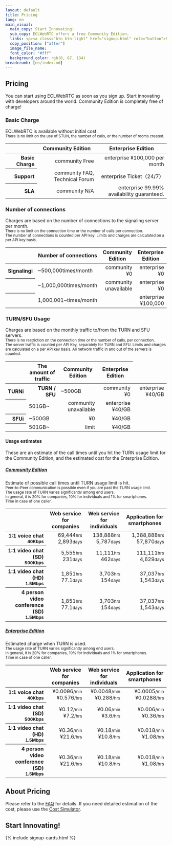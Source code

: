 ```yaml
---
layout: default
title: Pricing
lang: en
main_visual:
  main_copy: Start Innovating!
  sub_copy: ECLWebRTC offers a free Community Edition.
  links: <p><a class="btn btn-light" href="signup.html" role="button">Register for free</a></p>
  copy_position: ["after"]
  image_file_name: 
  font_color: "#fff"
  background_color: rgb(0, 67, 134)
breadcrumb: [en/index.md]
---
```


## Pricing

You can start using ECLWebRTC as soon as you sign up.
Start innovating with developers around the world.
Community Edition is completely free of charge!

### Basic Charge

<p>
  ECLWebRTC is available without initial cost.<br>
  <small class="text-muted">There is no limit on the use of STUN, the number of calls, or the number of rooms created.</small>
</p>

<table class="table table-sm pricing-table">
  <thead>
    <tr class="m-0">
      <th class="w-20"></th>
      <th class="w-40 text-right">Community Edition</th>
      <th class="w-40 text-right">Enterprise Edition</th>
    </tr>
  </thead>
    <tbody align="right">
      <tr>
        <th scope="row">Basic Charge</th>
        <td class="td-badge"><span class="badge badge-community">community</span> Free </td>
        <td class="td-badge"><span class="badge badge-enterprise">enterprise</span> ¥100,000 per month </td>
      </tr>
      <tr>
        <th scope="row">Support</th>
        <td class="td-badge"><span class="badge badge-community">community</span> FAQ, Technical Forum</td>
        <td class="td-badge"><span class="badge badge-enterprise">enterprise</span> Ticket（24/7）</td>
      </tr>
      <tr>
        <th scope="row">SLA</th>
        <td class="td-badge"><span class="badge badge-community">community</span> N/A</td>
        <td class="td-badge"><span class="badge badge-enterprise">enterprise</span> 99.99% availability guaranteed.</td>
    </tr>
  </tbody>
</table>

### Number of connections

<p>
  Charges are based on the number of connections to the signaling server per month. <br>
  <small class="text-muted">There is no limit on the connection time or the number of calls per connection. <span class="d-none d-md-inline"><br></span>The number of connections is counted per API key. Limits and charges are calculated on a per API key basis.</small>
</p>

<table class="table table-sm pricing-table">
<thead>
  <tr>
    <th class="d-none d-md-table-cell"></th>
    <th>Number of connections</th>
    <th class="text-right">Community Edition</th>
    <th class="text-right">Enterprise Edition</th>
  </tr>
</thead>
<tbody align="right">
  <tr>
    <th scope="row" class="hidden-sm">Signaling<span class="badge badge-pill badge-info" data-toggle="tooltip" data-placement="top" title="Signaling: When communication is made between terminals, information such as each IP address and codec is exchanged via a signaling server.">i</span></th>
    <td class="td-header" align="left">
      ~500,000<span class="d-sm-none">times/month</span>
    </td>
    <td class="td-badge"><span class="badge badge-community">community</span> ¥0</td>
    <td class="td-badge"><span class="badge badge-enterprise">enterprise</span> ¥0</td>
  </tr>
  <tr>
    <th scope="row" class="d-none d-md-table-cell"></th>
    <td class="td-header" align="left">
      ~1,000,000<span class="d-sm-none">times/month</span>
    </td>
    <td class="td-badge"><span class="badge badge-community">community</span> unavailable </td>
    <td class="td-badge"><span class="badge badge-enterprise">enterprise</span> ¥0</td>
  </tr>
  <tr>
    <th scope="row" class="d-none d-md-table-cell"></th>
    <td class="td-header" align="left">
      1,000,001~<span class="d-sm-none">times/month</span>
    </td>
    <td></td>
    <td class="td-badge"><span class="badge badge-enterprise">enterprise</span> ¥100,000</td>
  </tr>
</tbody>
</table>


### TURN/SFU Usage

<p>
  Charges are based on the monthly traffic to/from the TURN and SFU servers.<br>
  <small class="text-muted">
    There is no restriction on the connection time or the number of calls, per connection. <span class="d-none d-md-inline"><br></span>
    The server traffic is counted per API Key, separately for TURN and SFU.  Limits and charges are calculated on a per API key basis. All network traffic in and out of the servers is counted.
  </small>
</p>

<table class="table table-sm pricing-table">
<thead>
  <tr>
    <th class="d-none d-md-table-cell"></th>
    <th>The amount of traffic</th>
    <th class="text-right">Community Edition</th>
    <th class="text-right">Enterprise Edition</th>
  </tr>
</thead>
<tbody align="right">
  <tr>
    <!-- for PC -->
    <th scope="row" class="d-none d-md-table-cell">TURN<span class="badge badge-pill badge-info" data-toggle="tooltip" data-placement="top" title="TURN: In an environment where Peer to Peer communication cannot be established, NAT traversal is realized by relaying TURN server.">i</span></th>
    <!-- for smartphone-->
    <th scope="row" class="d-sm-none">TURN / SFU</th> 
    <td class="td-header" align="left">~500GB</td>
    <td class="td-badge"><span class="badge badge-community">community</span> ¥0</td>
    <td class="td-badge"><span class="badge badge-enterprise">enterprise</span> ¥40/GB</td>
  </tr>
  <tr>
    <th scope="row" class="d-none d-md-table-cell"></th>
    <td class="td-header" align="left">501GB~</td>
    <td class="td-badge"><span class="badge badge-community">community</span> unavailable </td>
    <td class="td-badge"><span class="badge badge-enterprise">enterprise</span> ¥40/GB</td>
  </tr>
  <tr class="hidden-xs hidden-sm">
    <th scope="row">SFU<span class="badge badge-pill badge-info" data-toggle="tooltip" data-placement="top" title="SFU: By using SFU servers to smartly relay video data, network and cpu load of client machines can be reduced, greatly increasing the quality of conferences with many users.">i</span></th>
    <td align="left">~500GB</td>
    <td>¥0</td>
    <td>¥40/GB</td>
  </tr>
  <tr class="hidden-xs hidden-sm">
    <th scope="row"></th>
    <td align="left">501GB~</td>
    <td>limit</td>
    <td>¥40/GB</td>
  </tr>
</tbody>
</table>


#### Usage estimates

These are an estimate of the call times until you hit the TURN usage limit for the Community Edition, and the estimated cost for the Enterprise Edition.

<div id="accordion" role="tablist" aria-multiselectable="true">
  <div class="card">
    <a data-toggle="collapse" data-parent="#accordion" href="#collapseOne" aria-expanded="true" aria-controls="collapseOne">
      <div class="card-header" role="tab" id="headingOne">
        <h5 class="mb-0">
          Community Edition
          <i class="fa fa-chevron-up pull-right" aria-hidden="true"></i>
        </h5>
      </div>
    </a>
    <div id="collapseOne" class="collapse show" role="tabpanel" aria-labelledby="headingOne">
      <div class="card-body">
        Estimate of possible call times until TURN usage limit is hit.<br>
        <small class="text-muted">Peer-to-Peer communication is possible even if you are past the TURN usage limit. <br>The usage rate of TURN varies significantly among end users. <br>In general, it is 20% for companies, 10% for individuals and 1% for smartphones. <br>Time in case of one caller.</small>
        <table class="pricing-sample-table table table-sm">
        <thead>
          <tr>
            <th class="w-25"></th>
            <th class="w-25 text-right"><font class="d-none d-md-inline">Web service for </font>companies</th>
            <th class="w-25 text-right"><font class="d-none d-md-inline">Web service for </font>individuals</th>
            <th class="w-25 text-right"><font class="d-none d-md-inline">Application for </font>smartphones</th>
          </tr>
        </thead>
        <tbody align="right">
          <tr>
            <th scope="row">1:1 voice chat<br><small>40Kbps</small></th>
            <td><span>69,444</span><wbr><span><small class="text-muted">hrs</small></span><span><br>2,893</span><wbr><span><small class="text-muted">days</small></span></td>
            <td><span>138,888</span><wbr><span><small class="text-muted">hrs</small></span><span><br>5,787</span><wbr><span><small class="text-muted">days</small></span></td>
            <td><span>1,388,888</span><wbr><span><small class="text-muted">hrs</small></span><span><br>57,870</span><wbr><span><small class="text-muted">days</small></span></td>
          </tr>
          <tr>
            <th scope="row">1:1 video chat (SD)<br><small>500Kbps</small></th>
            <td><span>5,555</span><wbr><span><small class="text-muted">hrs</small></span><span><br>231</span><wbr><span><small class="text-muted">days</small></span></td>
            <td><span>11,111</span><wbr><span><small class="text-muted">hrs</small></span><span><br>462</span><wbr><span><small class="text-muted">days</small></span></td>
            <td><span>111,111</span><wbr><span><small class="text-muted">hrs</small></span><span><br>4,629</span><wbr><span><small class="text-muted">days</small></span></td>
          </tr>
          <tr>
            <th scope="row">1:1 video chat (HD)<br><small>1.5Mbps</small></th>
            <td><span>1,851</span><wbr><span><small class="text-muted">hrs</small></span><span><br>77.1</span><wbr><span><small class="text-muted">days</small></span></td>
            <td><span>3,703</span><wbr><span><small class="text-muted">hrs</small></span><span><br>154</span><wbr><span><small class="text-muted">days</small></span></td>
            <td><span>37,037</span><wbr><span><small class="text-muted">hrs</small></span><span><br>1,543</span><wbr><span><small class="text-muted">days</small></span></td>
          </tr>
          <tr>
            <th scope="row">4 person video conference (SD)<br><small>1.5Mbps</small></th>
            <td><span>1,851</span><wbr><span><small class="text-muted">hrs</small></span><span><br>77.1</span><wbr><span><small class="text-muted">days</small></span></td>
            <td><span>3,703</span><wbr><span><small class="text-muted">hrs</small></span><span><br>154</span><wbr><span><small class="text-muted">days</small></span></td>
            <td><span>37,037</span><wbr><span><small class="text-muted">hrs</small></span><span><br>1,543</span><wbr><span><small class="text-muted">days</small></span></td>
          </tr>
        </tbody>
        </table>
      </div>
    </div>
  </div>
  <div class="card">
    <a class="collapsed" data-toggle="collapse" data-parent="#accordion" href="#collapseTwo" aria-expanded="false" aria-controls="collapseTwo">
      <div class="card-header" role="tab" id="headingTwo">
        <h5 class="mb-0">
          Enterprise Edition
          <i class="fa fa-chevron-down pull-right" aria-hidden="true"></i>
        </h5>
      </div>
    </a>
    <div id="collapseTwo" class="collapse" role="tabpanel" aria-labelledby="headingTwo">
      <div class="card-body">
        Estimated charge when TURN is used.<br>
        <small class="text-muted">The usage rate of TURN varies significantly among end users. <br>In general, it is 20% for companies, 10% for individuals and 1% for smartphones. <br>Time in case of one caller.</small>
        <table class="pricing-sample-table table table-sm">
        <thead>
          <tr>
            <th class="w-25"></th>
            <th class="w-25 text-right"><font class="d-none d-md-inline">Web service for </font>companies</th>
            <th class="w-25 text-right"><font class="d-none d-md-inline">Web service for </font>individuals</th>
            <th class="w-25 text-right"><font class="d-none d-md-inline">Application for </font>smartphones</th>
          </tr>
        </thead>
        <tbody align="right">
          <tr>
            <th scope="row">1:1 voice chat<br><small>40Kbps</small></th>
            <td><span>¥0.0096</span><wbr><span><small class="text-muted">/min</small></span><span><br>¥0.576</span><wbr><span><small class="text-muted">/hrs</small></span></td>
            <td><span>¥0.0048</span><wbr><span><small class="text-muted">/min</small></span><span><br>¥0.288</span><wbr><span><small class="text-muted">/hrs</small></span></td>
            <td><span>¥0.0005</span><wbr><span><small class="text-muted">/min</small></span><span><br>¥0.0288</span><wbr><span><small class="text-muted">/hrs</small></span></td>
          </tr>
          <tr>
            <th scope="row">1:1 video chat (SD)<br><small>500Kbps</small></th>
            <td><span>¥0.12</span><wbr><span><small class="text-muted">/min</small></span><span><br>¥7.2</span><wbr><span><small class="text-muted">/hrs</small></span></td>
            <td><span>¥0.06</span><wbr><span><small class="text-muted">/min</small></span><span><br>¥3.6</span><wbr><span><small class="text-muted">/hrs</small></span></td>
            <td><span>¥0.006</span><wbr><span><small class="text-muted">/min</small></span><span><br>¥0.36</span><wbr><span><small class="text-muted">/hrs</small></span></td>
          </tr>
          <tr>
            <th scope="row">1:1 video chat (HD)<br><small>1.5Mbps</small></th>
            <td><span>¥0.36</span><wbr><span><small class="text-muted">/min</small></span><span><br>¥21.6</span><wbr><span><small class="text-muted">/hrs</small></span></td>
            <td><span>¥0.18</span><wbr><span><small class="text-muted">/min</small></span><span><br>¥10.8</span><wbr><span><small class="text-muted">/hrs</small></span></td>
            <td><span>¥0.018</span><wbr><span><small class="text-muted">/min</small></span><span><br>¥1.08</span><wbr><span><small class="text-muted">/hrs</small></span></td>
          </tr>
          <tr>
            <th scope="row">4 person video conference (SD)<br><small>1.5Mbps</small></th>
            <td><span>¥0.36</span><wbr><span><small class="text-muted">/min</small></span><span><br>¥21.6</span><wbr><span><small class="text-muted">/hrs</small></span></td>
            <td><span>¥0.18</span><wbr><span><small class="text-muted">/min</small></span><span><br>¥10.8</span><wbr><span><small class="text-muted">/hrs</small></span></td>
            <td><span>¥0.018</span><wbr><span><small class="text-muted">/min</small></span><span><br>¥1.08</span><wbr><span><small class="text-muted">/hrs</small></span></td>
          </tr>
        </tbody>
        </table>
      </div>
    </div>
  </div>
</div>

## About Pricing

Please refer to the [FAQ]() for details.
If you need detailed estimation of the cost, please use the [Cost Simulator](https://ecl.ntt.com/en/pricing/).

## Start Innovating!

{% include signup-cards.html %}

<script>
$(function() {
  $('#collapseOne, #collapseTwo, #collapseThree').on({
    // 折り畳み開く処理
    'show.bs.collapse': function() {
      $('a[href="#' + this.id + '"] i.fa-chevron-down')
        .removeClass('fa-chevron-down')
        .addClass('fa-chevron-up');
    },
    // 折り畳み閉じる処理
    'hide.bs.collapse': function() {
      $('a[href="#' + this.id + '"] i.fa-chevron-up')
        .removeClass('fa-chevron-up')
        .addClass('fa-chevron-down');
    }
  });
});
</script>

